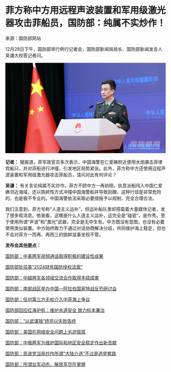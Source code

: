 # 菲方称中方用远程声波装置和军用级激光器攻击菲船员，国防部：纯属不实炒作！

来源：国防部网站

12月28日下午，国防部举行例行记者会，国防部新闻局局长、国防部新闻发言人吴谦大校答记者问。

![8462e64383d9660fbbcfc9d399f74c9a.jpg](./菲方称中方用远程声波装置和军用级激光器攻击菲船员国防部纯属不实炒作/8462e64383d9660fbbcfc9d399f74c9a.jpg)

**记者：**
据报道，菲军政官员多次表示，中国海警在仁爱礁附近使用水炮袭击菲律宾船只，并对菲船进行冲撞，引发地区局势紧张。此外，菲方称中方还使用远程声波装置和军用级激光器攻击菲船员，请问对此有何评论？

**吴谦：**
有关言论纯属不实炒作。菲方不顾中方一再劝阻，执意派船闯入中国仁爱礁邻近海域，还以挑衅性方式冲撞中国海警船并导致刮蹭，这种行径是非常危险的，也是极不专业的。中国海警依法采取必要措施予以规制，完全合理合法。

我们注意到，菲方号称“人道主义运补”，但运补船队里却搭载着大量媒体记者，发了很多假消息。依我看，这哪是什么人道主义运补，这完全是“碰瓷”，是作秀。至于使用所谓“声波”和“激光”武器，完全是无中生有。中方既没有意图，也没有必要使用类似装置。中方始终致力于通过对话协商解决分歧，共同维护海上稳定，但也不会对菲方一而再、再而三的挑衅滋事坐视不管。

**发布会其他要点：**

[国防部：中美两军视频通话取得积极的建设性成果](https://news.qq.com/rain/a/20231228A05ADH00)

[国防部批驳美“2024财年国防授权法案”](https://news.qq.com/rain/a/20231228A05FO100)

[国防部：中越两军各领域交流合作取得丰硕成果](https://news.qq.com/rain/a/20231228A05CJ100)

[国防部：南部战区举办中国—阿拉伯国家特战反恐研讨会](https://news.qq.com/rain/a/20231228A059P800)

[国防部：任何第三方无权介入中菲海上争议](https://news.qq.com/rain/a/20231228A05J8K00)

[国防部回应红海护航：维护水道安全 致力标本兼治](https://news.qq.com/rain/a/20231228A05JB900)

[国防部：“以武谋独”终将以失败告终](https://news.qq.com/rain/a/20231228A05PT000)

[国防部：美国在网络安全问题上劣迹斑斑 ](https://news.qq.com/rain/a/20231228A05PQJ00)

[国防部：中俄两军为维护国际和地区安全稳定作出新贡献](https://news.qq.com/rain/a/20231228A05PQK00)

[国防部：民进党当局炒作所谓“大陆介选”不过是选举套路](https://news.qq.com/rain/a/20231228A05P1300)

[国防部：所谓台军动态，解放军尽在掌握](https://news.qq.com/rain/a/20231228A05BN500)

